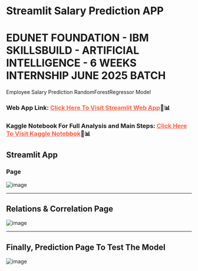 # Streamlit Salary Prediction APP

#  EDUNET FOUNDATION - IBM SKILLSBUILD - ARTIFICIAL INTELLIGENCE - 6 WEEKS INTERNSHIP JUNE 2025 BATCH

Employee Salary Prediction RandomForestRegressor Model

### Web App Link: <a href = "https://employee-salary-prediction-nerktyf5jc2nvoktlyy6x2.streamlit.app/" style = "color: tomato">Click Here To Visit Streamlit Web App</a>🥰📊

### Kaggle Notebook For Full Analysis and Main Steps: <a href = "https://www.kaggle.com/code/muhammadehabmuhammad/employee-salary-prediction-streamlit-app" target="_blank" style = "color: tomato">Click Here To Visit Kaggle Notebbok</a>🥰📊


## Streamlit App
### Page
![image](https://github.com/modyehab810/Employee-Salary-Prediction/assets/114261123/cd88495f-2789-4c90-b6bb-6057461dedd4)
<hr>

## Relations & Correlation Page
![image](https://github.com/modyehab810/Employee-Salary-Prediction/assets/114261123/64c10751-893f-46ef-aa8b-9a8a4d6217ff)
<hr>

## Finally, Prediction Page To Test The Model
![image](https://github.com/modyehab810/Employee-Salary-Prediction/assets/114261123/f5ff5be7-f1cc-430e-ab74-ba39b0c32344)
